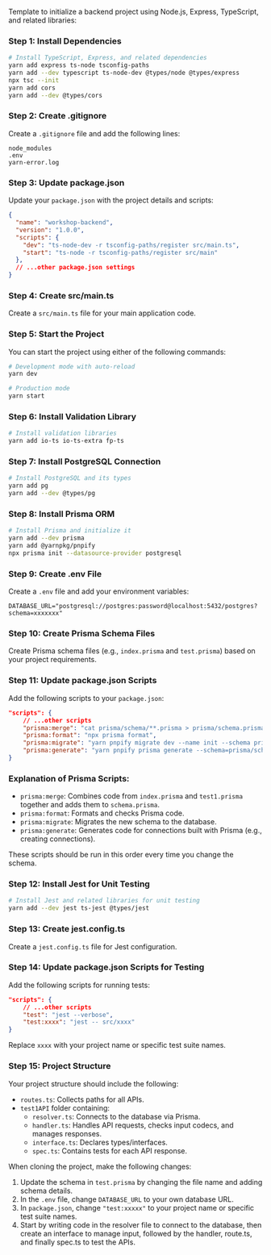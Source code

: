 Template to initialize a backend project using Node.js, Express, TypeScript, and related libraries:

### Step 1: Install Dependencies

```bash
# Install TypeScript, Express, and related dependencies
yarn add express ts-node tsconfig-paths
yarn add --dev typescript ts-node-dev @types/node @types/express
npx tsc --init
yarn add cors
yarn add --dev @types/cors
```

### Step 2: Create .gitignore

Create a `.gitignore` file and add the following lines:

```
node_modules
.env
yarn-error.log
```

### Step 3: Update package.json

Update your `package.json` with the project details and scripts:

```json
{
  "name": "workshop-backend",
  "version": "1.0.0",
  "scripts": {
    "dev": "ts-node-dev -r tsconfig-paths/register src/main.ts",
    "start": "ts-node -r tsconfig-paths/register src/main"
  },
  // ...other package.json settings
}
```

### Step 4: Create src/main.ts

Create a `src/main.ts` file for your main application code.

### Step 5: Start the Project

You can start the project using either of the following commands:

```bash
# Development mode with auto-reload
yarn dev

# Production mode
yarn start
```

### Step 6: Install Validation Library

```bash
# Install validation libraries
yarn add io-ts io-ts-extra fp-ts
```

### Step 7: Install PostgreSQL Connection

```bash
# Install PostgreSQL and its types
yarn add pg
yarn add --dev @types/pg
```

### Step 8: Install Prisma ORM

```bash
# Install Prisma and initialize it
yarn add --dev prisma
yarn add @yarnpkg/pnpify
npx prisma init --datasource-provider postgresql
```

### Step 9: Create .env File

Create a `.env` file and add your environment variables:

```
DATABASE_URL="postgresql://postgres:password@localhost:5432/postgres?schema=xxxxxxx"
```

### Step 10: Create Prisma Schema Files

Create Prisma schema files (e.g., `index.prisma` and `test.prisma`) based on your project requirements.

### Step 11: Update package.json Scripts

Add the following scripts to your `package.json`:

```json
"scripts": {
    // ...other scripts
    "prisma:merge": "cat prisma/schema/**.prisma > prisma/schema.prisma",
    "prisma:format": "npx prisma format",
    "prisma:migrate": "yarn pnpify migrate dev --name init --schema prisma/schema.prisma",
    "prisma:generate": "yarn pnpify prisma generate --schema=prisma/schema.prisma"
}
```

### Explanation of Prisma Scripts:

- `prisma:merge`: Combines code from `index.prisma` and `test1.prisma` together and adds them to `schema.prisma`.
- `prisma:format`: Formats and checks Prisma code.
- `prisma:migrate`: Migrates the new schema to the database.
- `prisma:generate`: Generates code for connections built with Prisma (e.g., creating connections).

These scripts should be run in this order every time you change the schema.

### Step 12: Install Jest for Unit Testing

```bash
# Install Jest and related libraries for unit testing
yarn add --dev jest ts-jest @types/jest
```

### Step 13: Create jest.config.ts

Create a `jest.config.ts` file for Jest configuration.

### Step 14: Update package.json Scripts for Testing

Add the following scripts for running tests:

```json
"scripts": {
    // ...other scripts
    "test": "jest --verbose",
    "test:xxxx": "jest -- src/xxxx"
}
```

Replace `xxxx` with your project name or specific test suite names.

### Step 15: Project Structure

Your project structure should include the following:

- `routes.ts`: Collects paths for all APIs.
- `test1API` folder containing:
  - `resolver.ts`: Connects to the database via Prisma.
  - `handler.ts`: Handles API requests, checks input codecs, and manages responses.
  - `interface.ts`: Declares types/interfaces.
  - `spec.ts`: Contains tests for each API response.

When cloning the project, make the following changes:

1. Update the schema in `test.prisma` by changing the file name and adding schema details.
2. In the `.env` file, change `DATABASE_URL` to your own database URL.
3. In `package.json`, change `"test:xxxxx"` to your project name or specific test suite names.
4. Start by writing code in the resolver file to connect to the database, then create an interface to manage input, followed by the handler, route.ts, and finally spec.ts to test the APIs.
